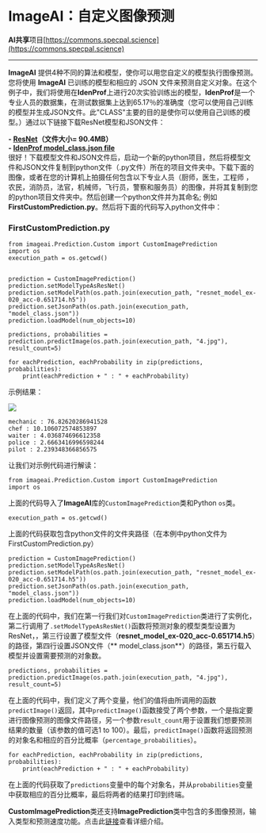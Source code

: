# ImageAI：自定义图像预测

**AI共享**项目[https://commons.specpal.science](https://commons.specpal.science)

* * *

**ImageAI** 提供4种不同的算法和模型，使你可以用您自定义的模型执行图像预测。您将使用 **ImageAI** 已训练的模型和相应的 JSON 文件来预测自定义对象。在这个例子中，我们将使用在**IdenProf**上进行20次实验训练出的模型，**IdenProf**是一个专业人员的数据集，在测试数据集上达到65.17％的准确度（您可以使用自己训练的模型并生成JSON文件。此"CLASS"主要的目的是使你可以使用自己训练的模型。）通过以下链接下载ResNet模型和JSON文件：

**- [ResNet](https://github.com/OlafenwaMoses/ImageAI/releases/download/1.0.1/resnet_model_ex-020_acc-0.651714.h5)（文件大小= 90.4MB）**<br/>
**- [IdenProf model_class.json file](https://github.com/OlafenwaMoses/ImageAI/releases/download/1.0.1/model_class.json)**<br/>
很好！下载模型文件和JSON文件后，启动一个新的python项目，然后将模型文件和JSON文件复制到python文件（.py文件）所在的项目文件夹中。下载下面的图像，或者在您的计算机上拍摄任何包含以下专业人员（厨师，医生，工程师 ，农民，消防员，法官，机械师，飞行员，警察和服务员）的图像，并将其复制到您的python项目文件夹中。然后创建一个python文件并为其命名; 例如**FirstCustomPrediction.py**。然后将下面的代码写入python文件中：

### FirstCustomPrediction.py

```
from imageai.Prediction.Custom import CustomImagePrediction
import os
execution_path = os.getcwd()


prediction = CustomImagePrediction()
prediction.setModelTypeAsResNet()
prediction.setModelPath(os.path.join(execution_path, "resnet_model_ex-020_acc-0.651714.h5"))
prediction.setJsonPath(os.path.join(execution_path, "model_class.json"))
prediction.loadModel(num_objects=10)

predictions, probabilities = prediction.predictImage(os.path.join(execution_path, "4.jpg"), result_count=5)

for eachPrediction, eachProbability in zip(predictions, probabilities):
    print(eachPrediction + " : " + eachProbability)
```

示例结果：

[![](https://github.com/kangvcar/ImageAI/raw/master/images/4.jpg)](https://github.com/kangvcar/ImageAI/blob/master/images/4.jpg)

```
mechanic : 76.82620286941528
chef : 10.106072574853897
waiter : 4.036874696612358
police : 2.6663416996598244
pilot : 2.239348366856575
```

让我们对示例代码进行解读：
```
from imageai.Prediction.Custom import CustomImagePrediction
import os
```

上面的代码导入了**ImageAI**库的`CustomImagePrediction`类和Python `os`类。

```
execution_path = os.getcwd()
```

上面的代码获取包含python文件的文件夹路径（在本例中python文件为FirstCustomPrediction.py）

```
prediction = CustomImagePrediction()
prediction.setModelTypeAsResNet()
prediction.setModelPath(os.path.join(execution_path, "resnet_model_ex-020_acc-0.651714.h5"))
prediction.setJsonPath(os.path.join(execution_path, "model_class.json"))
prediction.loadModel(num_objects=10)
```

在上面的代码中，我们在第一行我们对`CustomImagePrediction`类进行了实例化，第二行调用了`.setModelTypeAsResNet()`函数将预测对象的模型类型设置为ResNet，，第三行设置了模型文件（**resnet_model_ex-020_acc-0.651714.h5**）的路径，第四行设置JSON文件（** model_class.json**）的路径，第五行载入模型并设置需要预测的对象数。

```
predictions, probabilities = prediction.predictImage(os.path.join(execution_path, "4.jpg"), result_count=5)
```

在上面的代码中，我们定义了两个变量，他们的值将由所调用的函数`predictImage()`返回，其中`predictImage()`函数接受了两个参数，一个是指定要进行图像预测的图像文件路径，另一个参数`result_count`用于设置我们想要预测结果的数量（该参数的值可选1 to 100）。最后，`predictImage()`函数将返回预测的对象名和相应的百分比概率（`percentage_probabilities`）。

```
for eachPrediction, eachProbability in zip(predictions, probabilities):
    print(eachPrediction + " : " + eachProbability)
```

在上面的代码获取了`predictions`变量中的每个对象名，并从`probabilities`变量中获取相应的百分比概率，最后将两者的结果打印到终端。

**CustomImagePrediction**类还支持**ImagePrediction**类中包含的多图像预测，输入类型和预测速度功能。点击此[链接](https://imageai-cn.readthedocs.io/zh_CN/latest/ImageAI_Image_Prediction.html)查看详细介绍。